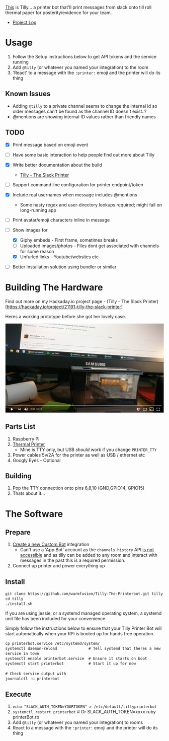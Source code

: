 [This](docs/Tilly-v1.0-Demo.jpg) is Tilly... a printer bot that'll print
messages from slack onto till roll thermal paper for posterity/evidence
for your team.

* [Project Log](https://hackaday.io/project/21191-tilly-the-slack-printer)


# Usage

1. Follow the Setup instructions below to get API tokens and the service running
1. Add `@tilly` (or whatever you named your integration) to the room
1. 'React' to a message with the `:printer:` emoji and the printer will do its thing


## Known Issues

- Adding `@tilly` to a private channel seems to change the internal id so older messages
    can't be found as the channel ID doesn't exist..?
- @mentions are showing internal ID values rather than friendly names

## TODO

- [x] Print message based on emoji event
- [ ] Have some basic interaction to help people find out more about Tilly
- [x] Write better documentation about the build
    - [Tilly - The Slack Printer](https://hackaday.io/project/21191-tilly-the-slack-printer)
- [ ] Support command line configuration for printer endpoint/token
- [x] Include real usernames when message includes @mentions
    - Some nasty regex and user-directory lookups required; might fail on long-running app
- [ ] Print avatar/emoji characters inline in message
- [ ] Show images for
    - [x] Giphy embeds - First frame, sometimes breaks
    - [ ] Uploaded images/photos - Files dont get associated with channels for some reason
    - [x] Unfurled links - Youtube/websites etc
- [ ] Better installation solution using bundler or similar


# Building The Hardware

Find out more on my Hackaday.io project page - (Tilly - The Slack Printer)[https://hackaday.io/project/21191-tilly-the-slack-printer]

Heres a working prototype before she got her lovely case.


[![Tilly - The Slackbot Printer](docs/Tilly-v0.1-YouTube.jpg)](https://www.youtube.com/watch?v=tEmO9eDk9JQ "Tilly - The Slackbot Printer")

## Parts List

1. Raspberry Pi
2. [Thermal Printer](https://www.sparkfun.com/products/10438)
    - Mine is TTY only, but USB _should_ work if you change `PRINTER_TTY`
3. Power cables 5v/2A for the printer as well as USB / ethernet etc
4. Googly Eyes - Optional

## Building

1. Pop the TTY connection onto pins 6,8,10 (GND,GPIO14, GPIO15)
2. Thats about it...

# The Software

## Prepare

1. [Create a new Custom Bot](https://my.slack.com/services/new/bot) integration
    - Can't use a 'App Bot' account as the `channels.history` API
    [is not accessible](https://api.slack.com/bot-users#api_usage)
    and as tilly can be added to any room and interact with messages in the past this
    is a required permission.
1. Connect up printer and power everything up

## Install

    git clone https://github.com/warmfusion/Tilly-The-Printerbot.git tilly
    cd tilly
    ./install.sh

If you are using jessie, or a systemd managed operating system, a systemd unit
file has been included for your convenience.

Simply follow the instructions below to ensure that your Tilly Printer Bot will
start automatically when your RPi is booted up for hands free operation.

    cp printerbot.service /etc/systemd/system/
    systemctl daemon-reload              # Tell systemd that theres a new service in town
    systemctl enable printerbot.service  # Ensure it starts on boot
    systemctl start printerbot           # Start it up for now

    # Check service output with
    journalctl -u printerbot


## Execute

1. `echo "SLACK_AUTH_TOKEN=YOURTOKEN" > /etc/default/tillyprinterbot`
1. `systemctl restart printerbot`  # Or SLACK_AUTH_TOKEN=xxxx ruby printerBot.rb
1. Add `@tilly` (or whatever you named your integration) to rooms
1. React to a message with the `:printer:` emoji and the printer will do its thing
